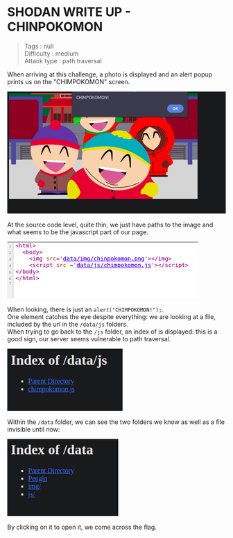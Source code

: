 # SHODAN WRITE UP - CHINPOKOMON

> Tags : null  
> Difficulty : medium  
> Attack type : path traversal  

When arriving at this challenge, a photo is displayed and an alert popup prints us on the "CHIMPOKOMON" screen.  

![chinpokomon-site](/images/chinpokomon-site.png)

At the source code level, quite thin, we just have paths to the image and what seems to be the javascript part of our page.  

![chinpokomon-source](/images/chinpokomon-source.png)

When looking, there is just an `alert("CHIMPOKOMON!");`.  
One element catches the eye despite everything: we are looking at a file, included by the url in the `/data/js` folders.  
When trying to go back to the `/js` folder, an index of is displayed: this is a good sign, our server seems vulnerable to path traversal.  

![chinpokomon-indexof-js](/images/chinpokomon-indexof-js.png)

Within the `/data` folder, we can see the two folders we know as well as a file invisible until now:  

![chinpokomon-indexof-data](/images/chinpokomon-indexof-data.png)

By clicking on it to open it, we come across the flag.  